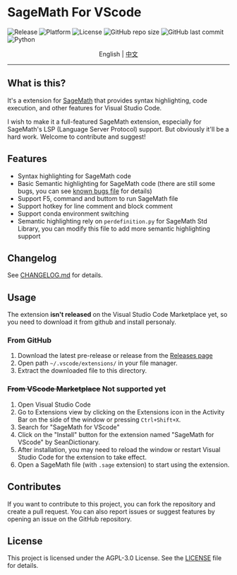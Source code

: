 # SageMath For VScode

![Release](https://img.shields.io/github/v/release/SeanDictionary/SageMath-for-VScode) ![Platform](https://img.shields.io/badge/platform-Linux-green) ![License](https://img.shields.io/github/license/SeanDictionary/SageMath-for-VScode) ![GitHub repo size](https://img.shields.io/github/repo-size/SeanDictionary/SageMath-for-VScode) ![GitHub last commit](https://img.shields.io/github/last-commit/SeanDictionary/SageMath-for-VScode) ![Python](https://img.shields.io/badge/python-3.8%2B-blue)

<div align="center">English | <a href="./readmes/README-zh-CN.md">中文</a></div>

---

## What is this?

It's a extension for [SageMath](https://www.sagemath.org/) that provides syntax highlighting, code execution, and other features for Visual Studio Code.

I wish to make it a full-featured SageMath extension, especially for SageMath's LSP (Language Server Protocol) support. But obviously it'll be a hard work. Welcome to contribute and suggest!

## Features

-   Syntax highlighting for SageMath code
-   Basic Semantic highlighting for SageMath code (there are still some bugs, you can see [known bugs file](./readmes/SemanticHighlighting-en.md) for details)
-   Support F5, command and buttom to run SageMath file
-   Support hotkey for line comment and block comment
-   Support conda environment switching
-   Semantic highlighting rely on `perdefinition.py` for SageMath Std Library, you can modify this file to add more semantic highlighting support

## Changelog

See [CHANGELOG.md](./CHANGELOG.md) for details.

## Usage

The extension **isn't released** on the Visual Studio Code Marketplace yet, so you need to download it from github and install personaly.

### From GitHub

1. Download the latest pre-release or release from the [Releases page](https://github.com/SeanDictionary/SageMath-for-VScode/releases)
2. Open path `~/.vscode/extensions/` in your file manager.
3. Extract the downloaded file to this directory.

### ~~From VScode Marketplace~~ Not supported yet

1. Open Visual Studio Code
2. Go to Extensions view by clicking on the Extensions icon in the Activity Bar on the side of the window or pressing `Ctrl+Shift+X`.
3. Search for "SageMath for VScode"
4. Click on the "Install" button for the extension named "SageMath for VScode" by SeanDictionary.
5. After installation, you may need to reload the window or restart Visual Studio Code for the extension to take effect.
6. Open a SageMath file (with `.sage` extension) to start using the extension.

## Contributes

If you want to contribute to this project, you can fork the repository and create a pull request. You can also report issues or suggest features by opening an issue on the GitHub repository.

## License

This project is licensed under the AGPL-3.0 License. See the [LICENSE](./LICENSE) file for details.
